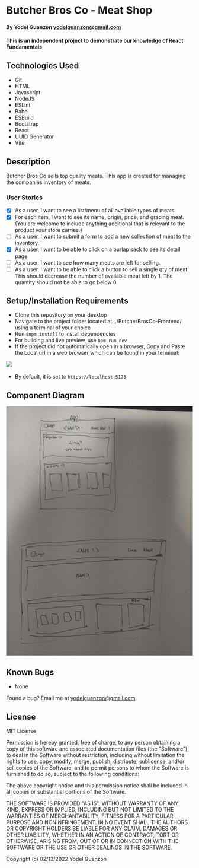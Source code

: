 #  Butcher Bros Co - Meat Shop

#### By Yodel Guanzon <yodelguanzon@gmail.com>

#### This is an independent project to demonstrate our knowledge of React Fundamentals

## Technologies Used

* Git
* HTML
* Javascript
* NodeJS
* ESLint
* Babel
* ESBuild
* Bootstrap
* React
* UUID Generator
* Vite

## Description

Butcher Bros Co sells top quality meats. This app is created for managing the companies inventory of meats.

### User Stories

* [x] As a user, I want to see a list/menu of all available types of meats.
* [x] For each item, I want to see its name, origin, price, and grading meat. (You are welcome to include anything additional that is relevant to the product your store carries.)
* [ ] As a user, I want to submit a form to add a new collection of meat to the inventory.
* [x] As a user, I want to be able to click on a burlap sack to see its detail page.
* [ ] As a user, I want to see how many meats are left for selling.
* [ ] As a user, I want to be able to click a button to sell a single qty of meat. This should decrease the number of available meat left by 1. The quantity should not be able to go below 0.

## Setup/Installation Requirements

* Clone this repository on your desktop
* Navigate to the project folder located at ../ButcherBrosCo-Frontend/ using a terminal of your choice
* Run ``` $npm install ``` to install dependencies
* For building and live preview, use ```npm run dev```
* If the project did not automatically open in a browser, Copy and Paste the Local url in a web browser which can be found in your terminal:
<img src=".\readme\terminal.jpg">

* By default, it is set to ```https://localhost:5173```

## Component Diagram

<img src=".\readme\component.jpg">

## Known Bugs

* None

Found a bug? Email me at <yodelguanzon@gmail.com>

## License

MIT License

Permission is hereby granted, free of charge, to any person obtaining a copy
of this software and associated documentation files (the "Software"), to deal
in the Software without restriction, including without limitation the rights
to use, copy, modify, merge, publish, distribute, sublicense, and/or sell
copies of the Software, and to permit persons to whom the Software is
furnished to do so, subject to the following conditions:

The above copyright notice and this permission notice shall be included in all
copies or substantial portions of the Software.

THE SOFTWARE IS PROVIDED "AS IS", WITHOUT WARRANTY OF ANY KIND, EXPRESS OR
IMPLIED, INCLUDING BUT NOT LIMITED TO THE WARRANTIES OF MERCHANTABILITY,
FITNESS FOR A PARTICULAR PURPOSE AND NONINFRINGEMENT. IN NO EVENT SHALL THE
AUTHORS OR COPYRIGHT HOLDERS BE LIABLE FOR ANY CLAIM, DAMAGES OR OTHER
LIABILITY, WHETHER IN AN ACTION OF CONTRACT, TORT OR OTHERWISE, ARISING FROM,
OUT OF OR IN CONNECTION WITH THE SOFTWARE OR THE USE OR OTHER DEALINGS IN THE
SOFTWARE.

Copyright (c) 02/13/2022 Yodel Guanzon